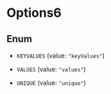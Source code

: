 
# Options6

## Enum


* `KEYVALUES` (value: `"keyValues"`)

* `VALUES` (value: `"values"`)

* `UNIQUE` (value: `"unique"`)



